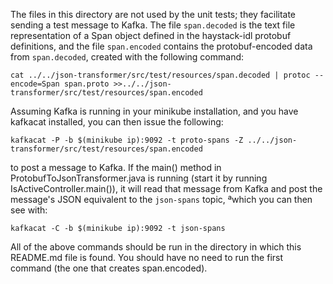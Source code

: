 The files in this directory are not used by the unit tests; they facilitate sending a test message to Kafka.
The file `span.decoded` is the text file representation of a Span object defined in the haystack-idl
protobuf definitions, and the file `span.encoded` contains the protobuf-encoded data from `span.decoded`, 
created with the following command:
```
cat ../../json-transformer/src/test/resources/span.decoded | protoc --encode=Span span.proto >>../../json-transformer/src/test/resources/span.encoded
```
Assuming Kafka is running in your minikube installation, and you have kafkacat installed, 
you can then issue the following:
```
kafkacat -P -b $(minikube ip):9092 -t proto-spans -Z ../../json-transformer/src/test/resources/span.encoded
```
to post a message to Kafka. If the main() method in ProtobufToJsonTransformer.java is running (start it by running
IsActiveController.main()), it will read that message from Kafka and post the message's JSON equivalent to the 
`json-spans` topic, ªwhich you can then see with:
```
kafkacat -C -b $(minikube ip):9092 -t json-spans
```
All of the above commands should be run in the directory in which this README.md file is found.
You should have no need to run the first command (the one that creates span.encoded). 